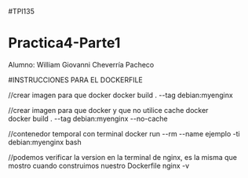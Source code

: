 #TPI135
# Practica4-Parte1
Alumno: William Giovanni Cheverría Pacheco




#INSTRUCCIONES PARA EL DOCKERFILE 

//crear imagen para que docker
docker build . --tag debian:myenginx

//crear imagen para que docker y que no utilice cache docker  
docker build . --tag debian:myenginx --no-cache


//contenedor temporal con terminal
docker run --rm  --name ejemplo -ti debian:myenginx bash

//podemos verificar la version en la terminal de nginx, es la misma que mostro cuando construimos nuestro Dockerfile
nginx -v

